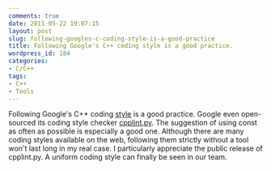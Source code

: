 ```yaml
---
comments: true
date: 2011-05-22 19:07:15
layout: post
slug: following-googles-c-coding-style-is-a-good-practice
title: Following Google's C++ coding style is a good practice.
wordpress_id: 184
categories:
- C/C++
tags:
- C++
- Tools
---
```


Following Google's C++ coding [style](http://google-styleguide.googlecode.com/svn/trunk/cppguide.xml) is a good practice. Google even open-sourced its coding style checker [cpplint.py](http://google-styleguide.googlecode.com/svn/trunk/cpplint/cpplint.py). The suggestion of using const as often as possible is especially a good one. Although there are many coding styles available on the web, following them strictly without a tool won't last long in my real case. I particularly appreciate the public release of cpplint.py. A uniform coding style can finally be seen in our team.

